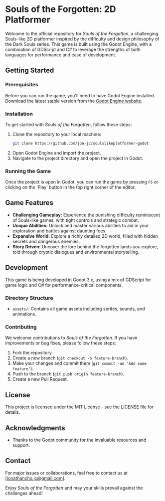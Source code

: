 

# Souls of the Forgotten: 2D Platformer

Welcome to the official repository for *Souls of the Forgotten*, a challenging Souls-like 2D platformer inspired by the difficulty and design philosophy of the Dark Souls series. This game is built using the Godot Engine, with a combination of GDScript and C# to leverage the strengths of both languages for performance and ease of development.

## Getting Started

### Prerequisites

Before you can run the game, you'll need to have Godot Engine installed. Download the latest stable version from the [Godot Engine website](https://godotengine.org/download).

### Installation

To get started with *Souls of the Forgotten*, follow these steps:

1. Clone the repository to your local machine:
   ```bash
   git clone https://github.com/jon-jc/soulslikeplatformer-godot
   ```
2. Open Godot Engine and import the project.
3. Navigate to the project directory and open the project in Godot.

### Running the Game

Once the project is open in Godot, you can run the game by pressing `F5` or clicking on the 'Play' button in the top right corner of the editor.

## Game Features

- **Challenging Gameplay:** Experience the punishing difficulty reminiscent of Souls-like games, with tight controls and strategic combat.
- **Unique Abilities:** Unlock and master various abilities to aid in your exploration and battles against daunting foes.
- **Expansive World:** Explore a richly detailed 2D world, filled with hidden secrets and dangerous enemies.
- **Story Driven:** Uncover the lore behind the forgotten lands you explore, told through cryptic dialogues and environmental storytelling.

## Development

This game is being developed in Godot 3.x, using a mix of GDScript for game logic and C# for performance-critical components.

### Directory Structure

- `assets/`: Contains all game assets including sprites, sounds, and animations.

### Contributing

We welcome contributions to *Souls of the Forgotten*. If you have improvements or bug fixes, please follow these steps:

1. Fork the repository.
2. Create a new branch (`git checkout -b feature-branch`).
3. Make your changes and commit them (`git commit -am 'Add some feature'`).
4. Push to the branch (`git push origin feature-branch`).
5. Create a new Pull Request.

## License

This project is licensed under the MIT License - see the [LICENSE](LICENSE) file for details.

## Acknowledgments

- Thanks to the Godot community for the invaluable resources and support.

## Contact

For major issues or collaborations, feel free to contact us at [jonathancho.jc@gmail.com].

Enjoy *Souls of the Forgotten* and may your skills prevail against the challenges ahead!
